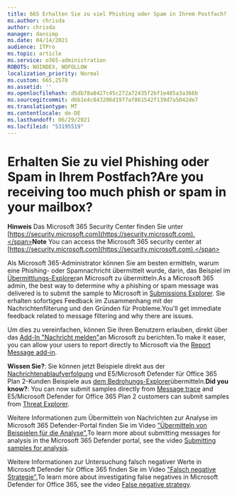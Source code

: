 ```yaml
---
title: 665 Erhalten Sie zu viel Phishing oder Spam in Ihrem Postfach?
ms.author: chrisda
author: chrisda
manager: dansimp
ms.date: 04/14/2021
audience: ITPro
ms.topic: article
ms.service: o365-administration
ROBOTS: NOINDEX, NOFOLLOW
localization_priority: Normal
ms.custom: 665,2578
ms.assetid: ''
ms.openlocfilehash: d5db78a8427c45c272a72435f2bf1e485a3a366b
ms.sourcegitcommit: d6b1e4c843206d1977af861542f139d7a5042de7
ms.translationtype: MT
ms.contentlocale: de-DE
ms.lasthandoff: 06/29/2021
ms.locfileid: "53195519"
---
```

# <a name="are-you-receiving-too-much-phish-or-spam-in-your-mailbox"></a><span data-ttu-id="38e0b-102">Erhalten Sie zu viel Phishing oder Spam in Ihrem Postfach?</span><span class="sxs-lookup"><span data-stu-id="38e0b-102">Are you receiving too much phish or spam in your mailbox?</span></span>

<span data-ttu-id="38e0b-103">**Hinweis** Das Microsoft 365 Security Center finden Sie unter [https://security.microsoft.com](https://security.microsoft.com).</span><span class="sxs-lookup"><span data-stu-id="38e0b-103">**Note** You can access the Microsoft 365 security center at [https://security.microsoft.com](https://security.microsoft.com).</span></span>

<span data-ttu-id="38e0b-104">Als Microsoft 365-Administrator können Sie am besten ermitteln, warum eine Phishing- oder Spamnachricht übermittelt wurde, darin, das Beispiel im [Übermittlungs-Explorer](https://security.microsoft.com/reportsubmission)an Microsoft zu übermitteln.</span><span class="sxs-lookup"><span data-stu-id="38e0b-104">As a Microsoft 365 admin, the best way to determine why a phishing or spam message was delivered is to submit the sample to Microsoft in [Submissions Explorer](https://security.microsoft.com/reportsubmission).</span></span> <span data-ttu-id="38e0b-105">Sie erhalten sofortiges Feedback im Zusammenhang mit der Nachrichtenfilterung und den Gründen für Probleme.</span><span class="sxs-lookup"><span data-stu-id="38e0b-105">You'll get immediate feedback related to message filtering and why there are issues.</span></span>

<span data-ttu-id="38e0b-106">Um dies zu vereinfachen, können Sie Ihren Benutzern erlauben, direkt über das [Add-In "Nachricht melden"](https://appsource.microsoft.com/product/office/WA104381180?src=office&tab=Overview)an Microsoft zu berichten.</span><span class="sxs-lookup"><span data-stu-id="38e0b-106">To make it easer, you can allow your users to report directly to Microsoft via the [Report Message add-in](https://appsource.microsoft.com/product/office/WA104381180?src=office&tab=Overview).</span></span>

<span data-ttu-id="38e0b-107">**Wissen Sie?**: Sie können jetzt Beispiele direkt aus der [Nachrichtenablaufverfolgung](https://security.microsoft.com/messagetrace) und E5/Microsoft Defender für Office 365 Plan 2-Kunden Beispiele aus [dem Bedrohungs-Explorer](/microsoft-365/security/office-365-security/threat-explorer)übermitteln.</span><span class="sxs-lookup"><span data-stu-id="38e0b-107">**Did you know?**: You can now submit samples directly from [Message trace](https://security.microsoft.com/messagetrace) and E5/Microsoft Defender for Office 365 Plan 2 customers can submit samples from [Threat Explorer](/microsoft-365/security/office-365-security/threat-explorer).</span></span>

<span data-ttu-id="38e0b-108">Weitere Informationen zum Übermitteln von Nachrichten zur Analyse im Microsoft 365 Defender-Portal finden Sie im Video ["Übermitteln von Beispielen für die Analyse".](https://go.microsoft.com/fwlink/?linkid=2166435)</span><span class="sxs-lookup"><span data-stu-id="38e0b-108">To learn more about submitting messages for analysis in the Microsoft 365 Defender portal, see the video [Submitting samples for analysis](https://go.microsoft.com/fwlink/?linkid=2166435).</span></span>

<span data-ttu-id="38e0b-109">Weitere Informationen zur Untersuchung falsch negativer Werte in Microsoft Defender für Office 365 finden Sie im Video ["Falsch negative Strategie".](https://go.microsoft.com/fwlink/?linkid=2166434)</span><span class="sxs-lookup"><span data-stu-id="38e0b-109">To learn more about investigating false negatives in Microsoft Defender for Office 365, see the video [False negative strategy](https://go.microsoft.com/fwlink/?linkid=2166434).</span></span>
